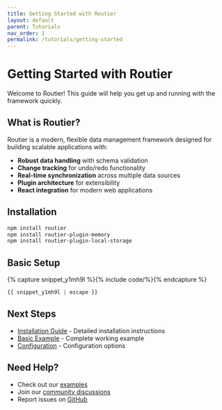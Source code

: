 ```yaml
---
title: Getting Started with Routier
layout: default
parent: Tutorials
nav_order: 1
permalink: /tutorials/getting-started
---
```


# Getting Started with Routier

Welcome to Routier! This guide will help you get up and running with the framework quickly.

## What is Routier?

Routier is a modern, flexible data management framework designed for building scalable applications with:

- **Robust data handling** with schema validation
- **Change tracking** for undo/redo functionality
- **Real-time synchronization** across multiple data sources
- **Plugin architecture** for extensibility
- **React integration** for modern web applications

## Installation

```bash
npm install routier
npm install routier-plugin-memory
npm install routier-plugin-local-storage
```

## Basic Setup



{% capture snippet_y1mh9l %}{% include code/%}{% endcapture %}

```ts
{{ snippet_y1mh9l | escape }}
```


## Next Steps

- [Installation Guide](installation.md) - Detailed installation instructions
- [Basic Example](basic-example.md) - Complete working example
- [Configuration](configuration.md) - Configuration options

## Need Help?

- Check out our [examples](../examples/basic/README.md)
- Join our [community discussions](https://github.com/your-username/routier/discussions)
- Report issues on [GitHub](https://github.com/your-username/routier/issues)
